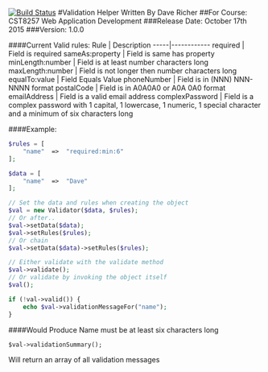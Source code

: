 [![Build Status](https://travis-ci.org/ir0ny1/validator.svg?branch=master)](https://travis-ci.org/ir0ny1/validator)
#Validation Helper Written By Dave Richer
##For Course: CST8257 Web Application Development
###Release Date: October 17th 2015
###Version: 1.0.0

####Current Valid rules:
Rule | Description
-----|------------
required | Field is required
sameAs:property | Field is same has property
minLength:number | Field is at least number characters long
maxLength:number | Field is not longer then number characters long
equalTo:value | Field Equals Value
phoneNumber | Field is in (NNN) NNN-NNNN format
postalCode | Field is in A0A0A0 or A0A 0A0 format
emailAddress | Field is a valid email address
complexPassword | Field is a complex password with 1 capital, 1 lowercase, 1 numeric, 1 special character and a minimum of six characters long

####Example:
```php
$rules = [
    "name"  =>  "required:min:6"
];

$data = [
    "name"  =>  "Dave"
];

// Set the data and rules when creating the object
$val = new Validator($data, $rules);
// Or after..
$val->setData($data);
$val->setRules($rules);
// Or chain
$val->setData($data)->setRules($rules);

// Either validate with the validate method
$val->validate();
// Or validate by invoking the object itself
$val();

if (!val->valid()) {
    echo $val->validationMessageFor("name");
}
```
####Would Produce
Name must be at least six characters long

```
$val->validationSummary();
```
Will return an array of all validation messages
